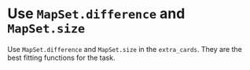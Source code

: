# Use `MapSet.difference` and `MapSet.size`

Use `MapSet.difference` and `MapSet.size` in the `extra_cards`. They are the best fitting functions for the task.